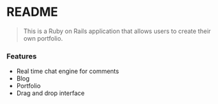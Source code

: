 # README
> This is a Ruby on Rails application that allows users to create their own portfolio.
### Features
- Real time chat engine for comments
- Blog
- Portfolio
- Drag and drop interface
